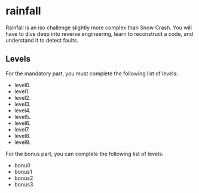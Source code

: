 # rainfall

Rainfall is an iso challenge slightly more complex than Snow Crash. You will have to dive deep into reverse engineering, learn to reconstruct a code, and understand it to detect faults. 

## Levels

For the mandatory part, you must complete the following list of levels:

- level0.
- level1.
- level2.
- level3.
- level4.
- level5.
- level6.
- level7.
- level8.
- level9.

For the bonus part, you can complete the following list of levels:
- bonu0
- bonus1
- bonus2
- bonus3
